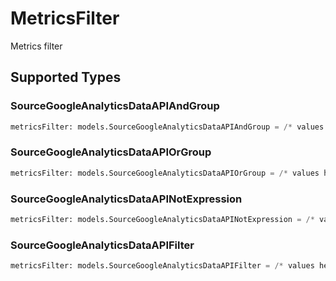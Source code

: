 # MetricsFilter

Metrics filter


## Supported Types

### SourceGoogleAnalyticsDataAPIAndGroup

```python
metricsFilter: models.SourceGoogleAnalyticsDataAPIAndGroup = /* values here */
```

### SourceGoogleAnalyticsDataAPIOrGroup

```python
metricsFilter: models.SourceGoogleAnalyticsDataAPIOrGroup = /* values here */
```

### SourceGoogleAnalyticsDataAPINotExpression

```python
metricsFilter: models.SourceGoogleAnalyticsDataAPINotExpression = /* values here */
```

### SourceGoogleAnalyticsDataAPIFilter

```python
metricsFilter: models.SourceGoogleAnalyticsDataAPIFilter = /* values here */
```

